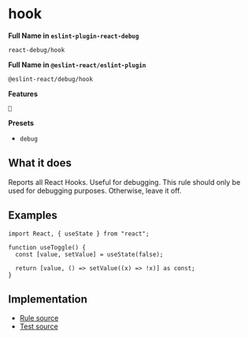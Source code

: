 # hook

**Full Name in `eslint-plugin-react-debug`**

```plain copy
react-debug/hook
```

**Full Name in `@eslint-react/eslint-plugin`**

```plain copy
@eslint-react/debug/hook
```

**Features**

`🐞`

**Presets**

- `debug`

## What it does

Reports all React Hooks. Useful for debugging. This rule should only be used for debugging purposes. Otherwise, leave it off.

## Examples

```tsx
import React, { useState } from "react";

function useToggle() {
  const [value, setValue] = useState(false);

  return [value, () => setValue((x) => !x)] as const;
}
```

## Implementation

- [Rule source](https://github.com/rEl1cx/eslint-react/tree/main/packages/plugins/eslint-plugin-react-debug/src/rules/hook.ts)
- [Test source](https://github.com/rEl1cx/eslint-react/tree/main/packages/plugins/eslint-plugin-react-debug/src/rules/hook.spec.ts)
